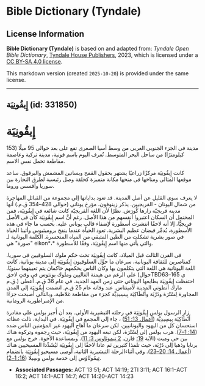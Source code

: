 # Bible Dictionary (Tyndale)

## License Information

**Bible Dictionary (Tyndale)** is based on and adapted from: _Tyndale Open Bible Dictionary_, [Tyndale House Publishers](https://tyndaleopenresources.com/), 2023, which is licensed under a [CC BY-SA 4.0 license](https://creativecommons.org/licenses/by-sa/4.0/legalcode.en).

This markdown version (created `2025-10-20`) is provided under the same license.



--------------------------------

## إِيقُونِيَة (id: 331850)

إِيقُونِيَة
===========

مدينة في الجزء الجنوبي الغربي من وسط أسيا الصغرى تقع على بعد حوالي 95 ميلًا (153 كيلومترًا) من ساحل البحر المتوسط. تُعرف اليوم باسم قونية، مدينة تركية وعاصمة مقاطعة تحمل نفس الاسم.

كانت إِيقُونِيَة مركزًا زراعيًا يشتهر بحقول القمح وبساتين المشمش والبرقوق. ساعد موقعها المثالي ومناخها في منحها مكانة متميزة كحلقة وصل رئيسية لطرق التجارة بين سوريا وأفسس وروما.

لا يعرف سوى القليل عن أصل المدينة. قد تعود بداياتها إلى مجموعة من القبائل المهاجرة من شمال اليونان \- الفريجيين. يذكر زينوفون، مؤرخ يوناني (حوالي 428–354 ق.م.) أنها مدينة فريجيّة زارها كُورَش. نظرًا لأن اللغة الفريجيّة كانت شائعة في إِيقُونِيَة، فمن المحتمل أن السكان اعتبروا أنفسهم من هذا الأصل. رغم أنَّ اسم إِيقُونِيَة كان في الأصل فريجيًّا، إلا أنه لاحقًا انتشرت أسطورة لإضفاء قالبٍ يوناني عليه. بحسب ما جاء في هذه الأسطورة، يُدمِّر فيضان عظيم البشرية. تعود الحياة عندما ينفخ بروميثيوس وأثينا الحياة في صور بشرية تشكلت من الطين المتبقي من المياه المنحسرة. الكلمة اليونانية لـ "صورة" هي eikon*،* والتي يأتي منها اسم إِيقُونِيَة، وفقًا للأسطورة.

في القرن الثالث قبل الميلاد، كانت إِيقُونِيَة تحت حكم ملوك السلوقيين في سوريا. كمناصرين للثقافة اليونانية، سرعان ما حوَّل السلوقيون إِيقُونِيَة إلى مدينة يونانية. كانت اللغة اليونانية هي اللغة التي يتكلمون بها وكان الناس يحكمهم حاكمان يتم تعيينهما سنويًا. على الرغم من هيمنة الغاليين وملوك بونتوس في وقتٍ لاحق (حوالTBDي 165–63 ق.م.) احتفظت إِيقُونِيَة بطابعها اليوناني حتى زمن العهد الجديد. في عام 36 ق.م. أعطى مارك أنطوني المدينة لأمينتاس. عند وفاته عام 25 ق.م. انضمت إِيقُونِيَة إلى المدن المجاورة لِسْتْرَة ودَرْبَة وأَنْطَاكِيَة بِيسِيدِيَّة كجزء من مقاطعة غلاطية، وبالتالي أصبحت جزءًا من الإمبراطورية الرومانية.

زار الرسول بولس إِيقُونِيَة في رحلته التبشيرية الأولى. بعد أن أُجبر بولس على مغادرة أَنْطَاكِيَة بِيسِيدِيَّة ([أعمال 13: 51](https://ref.ly/Acts13:51)) ، جاء إلى المجمع في إِيقُونِيَة. في البداية، نالت عظاته استحسان كل من اليهود واليونانيين، لكن سرعان ما أهاج اليهود غير المؤمنين الناس ضده ([14: 1–7](https://ref.ly/Acts14:1-Acts14:7)). هرب بولس إلى لِسْتْرَة، لكن تبعه اليهود من إِيقُونِيَة، حيث رجموه وتركوه هناك بين حي وميت (الآية [19؛](https://ref.ly/Acts14:19) قارن. [2 تيموثاوس 3: 11](https://ref.ly/2Tim3:11)). وبمساعدة الأخوة، خرج بولس مع برنابا وذهبا إلى دَرْبَة، حيث تلمذا كثيرين ثم عادا لاحقًا إلى إِيقُونِيَة ليُشَدِّدا المسيحيين هناك ([أعمال 14: 20–23](https://ref.ly/Acts14:20-Acts14:23)). وفي أثناءالرحلة التبشيرية الثانية، أوصى مسيحيو إِيقُونِيَة بانضمام تِيمُوثَاوُس إلى خدمة بولس وسِيلا ([16: 1–2](https://ref.ly/Acts16:1-Acts16:2)).

* **Associated Passages:** ACT 13:51; ACT 14:19; 2TI 3:11; ACT 16:1–ACT 16:2; ACT 14:1–ACT 14:7; ACT 14:20–ACT 14:23

